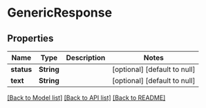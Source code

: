 # GenericResponse
## Properties

| Name | Type | Description | Notes |
|------------ | ------------- | ------------- | -------------|
| **status** | **String** |  | [optional] [default to null] |
| **text** | **String** |  | [optional] [default to null] |

[[Back to Model list]](../README.md#documentation-for-models) [[Back to API list]](../README.md#documentation-for-api-endpoints) [[Back to README]](../README.md)

